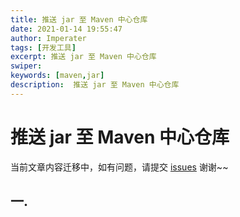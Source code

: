 ```yaml
---
title: 推送 jar 至 Maven 中心仓库
date: 2021-01-14 19:55:47
author: Imperater
tags: [开发工具]
excerpt: 推送 jar 至 Maven 中心仓库
swiper: 
keywords: [maven,jar]
description:  推送 jar 至 Maven 中心仓库
---
```


# 推送 jar 至 Maven 中心仓库

当前文章内容迁移中，如有问题，请提交 [issues](https://github.com/Starrier/starrier.github.io/issues) 谢谢~~

## 一. 

